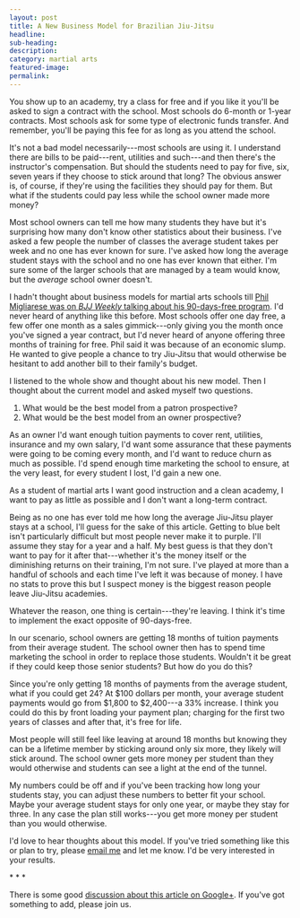 ```yaml
---
layout: post
title: A New Business Model for Brazilian Jiu-Jitsu
headline:
sub-heading:
description:
category: martial arts
featured-image:
permalink:
---
```

You show up to an academy, try a class for free and if you like it you'll be asked to sign a contract with the school. Most schools do 6-month or 1-year contracts. Most schools ask for some type of electronic funds transfer. And remember, you'll be paying this fee for as long as you attend the school.

It's not a bad model necessarily---most schools are using it. I understand there are bills to be paid---rent, utilities and such---and then there's the instructor's compensation. But should the students need to pay for five, six, seven years if they choose to stick around that long? The obvious answer is, of course, if they're using the facilities they should pay for them. But what if the students could pay less while the school owner made more money?

Most school owners can tell me how many students they have but it's surprising how many don't know other statistics about their business. I've asked a few people the number of classes the average student takes per week and no one has ever known for sure. I've asked how long the average student stays with the school and no one has ever known that either. I'm sure some of the larger schools that are managed by a team would know, but the *average* school owner doesn't.

I hadn't thought about business models for martial arts schools till [Phil Migliarese was on *BJJ Weekly* talking about his 90-days-free program](http://www.bjjweekly.com/blog/post/phil-migliarese-free-jiu-jitsu-training-for-everyone-is-he-nuts). I'd never heard of anything like this before. Most schools offer one day free, a few offer one month as a sales gimmick---only giving you the month once you've signed a year contract, but I'd never heard of anyone offering three months of training for free. Phil said it was because of an economic slump. He wanted to give people a chance to try Jiu-Jitsu that would otherwise be hesitant to add another bill to their family's budget.

I listened to the whole show and thought about his new model. Then I thought about the current model and asked myself two questions.

  1. What would be the best model from a patron prospective?
  2. What would be the best model from an owner prospective?

As an owner I'd want enough tuition payments to cover rent, utilities, insurance and my own salary, I'd want some assurance that these payments were going to be coming every month, and I'd want to reduce churn as much as possible. I'd spend enough time marketing the school to ensure, at the very least, for every student I lost, I'd gain a new one.

As a student of martial arts I want good instruction and a clean academy, I want to pay as little as possible and I don't want a long-term contract.

Being as no one has ever told me how long the average Jiu-Jitsu player stays at a school, I'll guess for the sake of this article. Getting to blue belt isn't particularly difficult but most people never make it to purple. I'll assume they stay for a year and a half. My best guess is that they don't want to pay for it after that---whether it's the money itself or the diminishing returns on their training, I'm not sure. I've played at more than a handful of schools and each time I've left it was because of money. I have no stats to prove this but I suspect money is the biggest reason people leave Jiu-Jitsu academies.

Whatever the reason, one thing is certain---they're leaving. I think it's time to implement the exact opposite of 90-days-free.

In our scenario, school owners are getting 18 months of tuition payments from their average student. The school owner then has to spend time marketing the school in order to replace those students. Wouldn't it be great if they could keep those senior students? But how do you do this?

Since you're only getting 18 months of payments from the average student, what if you could get 24? At $100 dollars per month, your average student payments would go from $1,800 to $2,400---a 33% increase. I think you could do this by front loading your payment plan; charging for the first two years of classes and after that, it's free for life.

Most people will still feel like leaving at around 18 months but knowing they can be a lifetime member by sticking around only six more, they likely will stick around. The school owner gets more money per student than they would otherwise and students can see a light at the end of the tunnel.

My numbers could be off and if you've been tracking how long your students stay, you can adjust these numbers to better fit your school. Maybe your average student stays for only one year, or maybe they stay for three. In any case the plan still works---you get more money per student than you would otherwise.

I'd love to hear thoughts about this model. If you've tried something like this or plan to try, please [email me](mailto:brad@bradonomics.com) and let me know. I'd be very interested in your results.

\* \* \*

There is some good [discussion about this article on Google+](https://plus.google.com/103163741383795666289/posts/R1rXdM8uRxV). If you've got something to add, please join us.